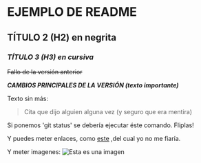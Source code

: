 # EJEMPLO DE README 

## **TÍTULO 2 (H2) en negrita** 

### *TÍTULO 3 (H3) en cursiva*

~~Fallo de la versión anterior~~

***CAMBIOS PRINCIPALES DE LA VERSIÓN (texto importante)***

Texto sin más:
>Cita que dijo alguien alguna vez (y seguro que era mentira)

Si ponemos 'git status' se debería ejecutar éste comando. Fliplas!

Y puedes meter enlaces, como [este](https://pages.github.com/) ,del cual yo no me fiaría.

Y meter imagenes: ![Esta es una imagen](https://myoctocat.com/assets/images/base-octocat.svg)



